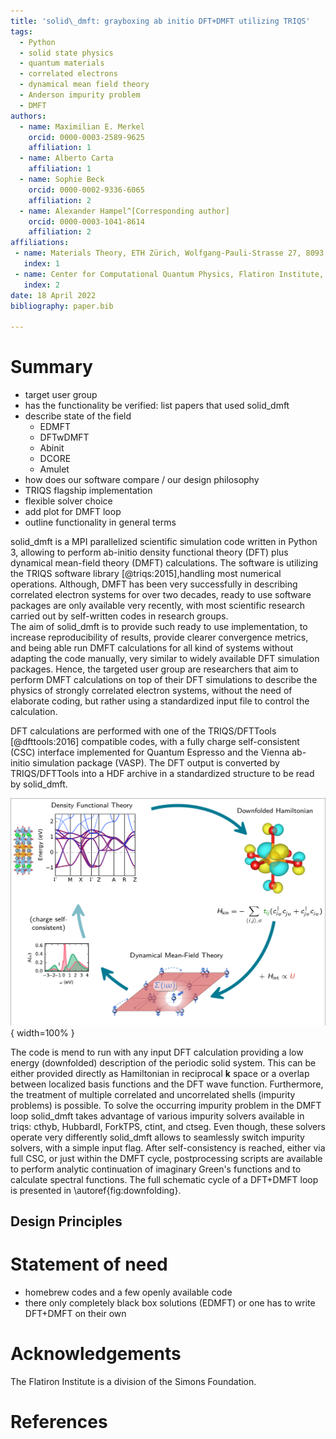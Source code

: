 ```yaml
---
title: 'solid\_dmft: grayboxing ab initio DFT+DMFT utilizing TRIQS'
tags:
  - Python
  - solid state physics
  - quantum materials
  - correlated electrons
  - dynamical mean field theory
  - Anderson impurity problem
  - DMFT
authors:
  - name: Maximilian E. Merkel 
    orcid: 0000-0003-2589-9625 
    affiliation: 1 
  - name: Alberto Carta
    affiliation: 1
  - name: Sophie Beck
    orcid: 0000-0002-9336-6065 
    affiliation: 2
  - name: Alexander Hampel^[Corresponding author]
    orcid: 0000-0003-1041-8614
    affiliation: 2
affiliations:
 - name: Materials Theory, ETH Zürich, Wolfgang-Pauli-Strasse 27, 8093 Zürich, Switzerland
   index: 1
 - name: Center for Computational Quantum Physics, Flatiron Institute, 162 5th Avenue, New York, NY 10010, USA
   index: 2
date: 18 April 2022
bibliography: paper.bib

---
```



# Summary

* target user group
* has the functionality be verified: list papers that used solid\_dmft 
* describe state of the field
  * EDMFT
  * DFTwDMFT
  * Abinit
  * DCORE
  * Amulet
* how does our software compare / our design philosophy
* TRIQS flagship implementation
* flexible solver choice
* add plot for DMFT loop
* outline functionality in general terms

solid\_dmft is a MPI parallelized scientific simulation code written in Python 3, allowing to perform ab-initio density functional theory (DFT) plus dynamical mean-field theory (DMFT) calculations.
The software is utilizing the TRIQS software library [@triqs:2015],handling most numerical operations. 
Although, DMFT has been very successfully in describing correlated electron systems for over two decades, ready to use software packages are only available very recently, with most scientific research carried out by self-written codes in research groups.   
The aim of solid\_dmft is to provide such ready to use implementation, to increase reproducibility of results, provide clearer convergence metrics, and being able run DMFT calculations for all kind of systems without adapting the code manually, very similar to widely available DFT simulation packages. 
Hence, the targeted user group are researchers that aim to perform DMFT calculations on top of their DFT simulations to describe the physics of strongly correlated electron systems, without the need of elaborate coding, but rather using a standardized input file to control the calculation. 

DFT calculations are performed with one of the TRIQS/DFTTools [@dfttools:2016] compatible codes, with a fully charge self-consistent (CSC) interface implemented for Quantum Espresso and the Vienna ab-initio simulation package (VASP). The DFT output is converted by TRIQS/DFTTools into a HDF archive in a standardized structure to be read by solid_dmft. 


![Caption for example figure.\label{fig:downfolding}](downfolding.png){ width=100% }

The code is mend to run with any input DFT calculation providing a low energy (downfolded) description of the periodic solid system.
This can be either provided directly as Hamiltonian in reciprocal $\mathbf{k}$ space or a overlap between localized basis functions and the DFT wave function. 
Furthermore, the treatment of multiple correlated and uncorrelated shells (impurity problems) is possible. 
To solve the occurring impurity problem in the DMFT loop solid_dmft takes advantage of various impurity solvers available in triqs: cthyb, HubbardI, ForkTPS, ctint, and ctseg.
Even though, these solvers operate very differently solid\_dmft allows to seamlessly switch impurity solvers, with a simple input flag.
After self-consistency is reached, either via full CSC, or just within the DMFT cycle, postprocessing scripts are available to perform analytic continuation of imaginary Green's functions and to calculate spectral functions. 
The full schematic cycle of a DFT+DMFT loop is presented in \autoref{fig:downfolding}.


## Design Principles


# Statement of need

* homebrew codes and a few openly available code
* there only completely black box solutions (EDMFT) or one has to write DFT+DMFT on their own


# Acknowledgements

The Flatiron Institute is a division of the Simons Foundation.

# References
